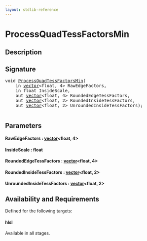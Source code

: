 ```yaml
---
layout: stdlib-reference
---
```


# ProcessQuadTessFactorsMin

## Description





## Signature 

<pre>
<span class="code_keyword">void</span> <a href="/stdlib-reference/global-decls/ProcessQuadTessFactorsMin">ProcessQuadTessFactorsMin</a>(
    <span class="code_keyword">in</span> <a href="/stdlib-reference/types/vector/index" class="code_type">vector</a>&lt;<span class="code_keyword">float</span>, 4&gt; <span class='code_param'>RawEdgeFactors</span>,
    <span class="code_keyword">in</span> <span class="code_keyword">float</span> <span class='code_param'>InsideScale</span>,
    <span class="code_keyword">out</span> <a href="/stdlib-reference/types/vector/index" class="code_type">vector</a>&lt;<span class="code_keyword">float</span>, 4&gt; <span class='code_param'>RoundedEdgeTessFactors</span>,
    <span class="code_keyword">out</span> <a href="/stdlib-reference/types/vector/index" class="code_type">vector</a>&lt;<span class="code_keyword">float</span>, 2&gt; <span class='code_param'>RoundedInsideTessFactors</span>,
    <span class="code_keyword">out</span> <a href="/stdlib-reference/types/vector/index" class="code_type">vector</a>&lt;<span class="code_keyword">float</span>, 2&gt; <span class='code_param'>UnroundedInsideTessFactors</span>);

</pre>

## Parameters

#### RawEdgeFactors  : [vector](/stdlib-reference/types/vector/index)\<float, 4\>
#### InsideScale  : float
#### RoundedEdgeTessFactors  : [vector](/stdlib-reference/types/vector/index)\<float, 4\>
#### RoundedInsideTessFactors  : [vector](/stdlib-reference/types/vector/index)\<float, 2\>
#### UnroundedInsideTessFactors  : [vector](/stdlib-reference/types/vector/index)\<float, 2\>

## Availability and Requirements

Defined for the following targets:

#### hlsl
Available in all stages.




